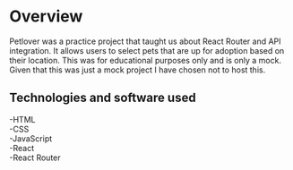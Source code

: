 # Overview

Petlover was a practice project that taught us about React Router and API integration. It allows users to select pets that are up for adoption based on their location. This was for educational purposes only and is only a mock. Given that this was just a mock project I have chosen not to host this. 

## Technologies and software used 

-HTML<br>
-CSS<br>
-JavaScript<br>
-React<br>
-React Router<br>

